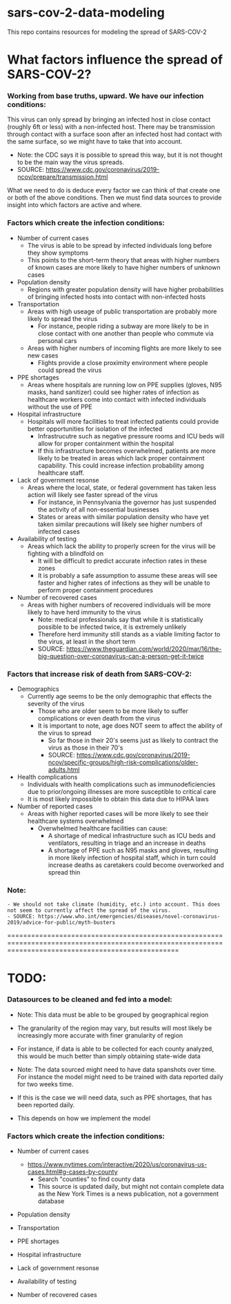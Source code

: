 # sars-cov-2-data-modeling
This repo contains resources for modeling the spread of SARS-COV-2

# What factors influence the spread of SARS-COV-2?

### Working from base truths, upward. We have our infection conditions:
This virus can only spread by bringing an infected host in close contact (roughly 6ft or less) with a non-infected host.
There may be transmission through contact with a surface soon after an infected host had contact with the same surface, so we might have to take that into account.
* Note: the CDC says it is possible to spread this way, but it is not thought to be the main way the virus spreads.
* SOURCE: https://www.cdc.gov/coronavirus/2019-ncov/prepare/transmission.html

What we need to do is deduce every factor we can think of that create one or both of the above conditions.
Then we must find data sources to provide insight into which factors are active and where.

### Factors which create the infection conditions:
* Number of current cases
  * The virus is able to be spread by infected individuals long before they show symptoms
  * This points to the short-term theory that areas with higher numbers of known cases are more likely to have higher numbers of unknown cases
* Population density
  * Regions with greater population density will have higher probabilities of bringing infected hosts into contact with non-infected hosts
* Transportation
  * Areas with high useage of public transportation are probably more likely to spread the virus
    * For instance, people riding a subway are more likely to be in close contact with one another than people who commute via personal cars
  * Areas with higher numbers of incoming flights are more likely to see new cases
    * Flights provide a close proximity environment where people could spread the virus
* PPE shortages
  * Areas where hospitals are running low on PPE supplies (gloves, N95 masks, hand sanitizer) could see higher rates of infection as healthcare workers come into contact with infected individuals without the use of PPE
* Hospital infrastructure
  * Hospitals will more facilities to treat infected patients could provide better opportunities for isolation of the infected
    * Infrastrucutre such as negative pressure rooms and ICU beds will allow for proper containment within the hospital
    * If this infrastructure becomes overwhelmed, patients are more likely to be treated in areas which lack proper containment capability. This could increase infection probability among healthcare staff.
* Lack of government resonse
  * Areas where the local, state, or federal government has taken less action will likely see faster spread of the virus
    * For instance, in Pennsylvania the governor has just suspended the activity of all non-essential businesses
    * States or areas with similar population density who have yet taken similar precautions will likely see higher numbers of infected cases
* Availability of testing
  * Areas which lack the ability to properly screen for the virus will be fighting with a blindfold on
    * It will be difficult to predict accurate infection rates in these zones
    * It is probably a safe assumption to assume these areas will see faster and higher rates of infections as they will be unable to perform proper containment procedures
* Number of recovered cases
  * Areas with higher numbers of recovered individuals will be more likely to have herd immunity to the virus
    * Note: medical professionals say that while it is statistically possible to be infected twice, it is extremely unlikely
    * Therefore herd immunity still stands as a viable limiting factor to the virus, at least in the short term
    * SOURCE: https://www.theguardian.com/world/2020/mar/16/the-big-question-over-coronavirus-can-a-person-get-it-twice


### Factors that increase risk of death from SARS-COV-2:
* Demographics
  * Currently age seems to be the only demographic that effects the severity of the virus
    * Those who are older seem to be more likely to suffer complications or even death from the virus
    * It is important to note, age does NOT seem to affect the ability of the virus to spread
      * So far those in their 20's seems just as likely to contract the virus as those in their 70's
      * SOURCE: https://www.cdc.gov/coronavirus/2019-ncov/specific-groups/high-risk-complications/older-adults.html
* Health complications   
  * Individuals with health complications such as immunodeficiencies due to prior/ongoing illnesses are more susceptible to critical care
  * It is most likely impossible to obtain this data due to HIPAA laws
* Number of reported cases
  * Areas with higher reported cases will be more likely to see their healthcare systems overwhelmed
    * Overwhelmed healthcare facilities can cause:
      * A shortage of medical infrastructure such as ICU beds and ventilators, resulting in triage and an increase in deaths
      * A shortage of PPE such as N95 masks and gloves, resulting in more likely infection of hospital staff, which in turn could increase deaths as caretakers could become overworked and spread thin


### Note:
    - We should not take climate (humidity, etc.) into account. This does not seem to currently affect the spread of the virus.
    - SOURCE: https://www.who.int/emergencies/diseases/novel-coronavirus-2019/advice-for-public/myth-busters



=======================================================================================================================================================
# TODO:

### Datasources to be cleaned and fed into a model:
* Note: This data must be able to be grouped by geographical region
* The granularity of the region may vary, but results will most likely be increasingly more accurate with finer granularity of region
* For instance, if data is able to be collected for each county analyzed, this would be much better than simply obtaining state-wide data

* Note: The data sourced might need to have data spanshots over time. For instance the model might need to be trained with data reported daily for two weeks time.
* If this is the case we will need data, such as PPE shortages, that has been reported daily.
* This depends on how we implement the model

### Factors which create the infection conditions:
* Number of current cases
  * https://www.nytimes.com/interactive/2020/us/coronavirus-us-cases.html#g-cases-by-county
    * Search "counties" to find county data
    * This source is updated daily, but might not contain complete data as the New York Times is a news publication, not a government database

* Population density

* Transportation

* PPE shortages

* Hospital infrastructure

* Lack of government resonse

* Availability of testing

* Number of recovered cases
